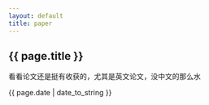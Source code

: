 ```yaml
---
layout: default
title: paper
---
```


## {{ page.title }}  
看看论文还是挺有收获的，尤其是英文论文，没中文的那么水



{{ page.date | date_to_string }}